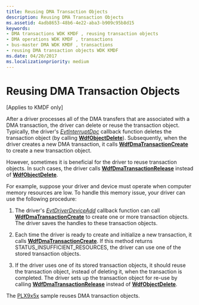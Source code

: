```yaml
---
title: Reusing DMA Transaction Objects
description: Reusing DMA Transaction Objects
ms.assetid: 4adb8653-48b6-4e22-aba3-b909c95b8d15
keywords:
- DMA transactions WDK KMDF , reusing transaction objects
- DMA operations WDK KMDF , transactions
- bus-master DMA WDK KMDF , transactions
- reusing DMA transaction objects WDK KMDF
ms.date: 04/20/2017
ms.localizationpriority: medium
---
```


# Reusing DMA Transaction Objects


\[Applies to KMDF only\]




After a driver processes all of the DMA transfers that are associated with a DMA transaction, the driver can delete or reuse the transaction object. Typically, the driver's [*EvtInterruptDpc*](https://docs.microsoft.com/windows-hardware/drivers/ddi/wdfinterrupt/nc-wdfinterrupt-evt_wdf_interrupt_dpc) callback function deletes the transaction object (by calling [**WdfObjectDelete**](https://docs.microsoft.com/windows-hardware/drivers/ddi/wdfobject/nf-wdfobject-wdfobjectdelete)). Subsequently, when the driver creates a new DMA transaction, it calls [**WdfDmaTransactionCreate**](https://docs.microsoft.com/windows-hardware/drivers/ddi/wdfdmatransaction/nf-wdfdmatransaction-wdfdmatransactioncreate) to create a new transaction object.

However, sometimes it is beneficial for the driver to reuse transaction objects. In such cases, the driver calls [**WdfDmaTransactionRelease**](https://docs.microsoft.com/windows-hardware/drivers/ddi/wdfdmatransaction/nf-wdfdmatransaction-wdfdmatransactionrelease) instead of [**WdfObjectDelete**](https://docs.microsoft.com/windows-hardware/drivers/ddi/wdfobject/nf-wdfobject-wdfobjectdelete).

For example, suppose your driver and device must operate when computer memory resources are low. To handle this memory issue, your driver can use the following procedure:

1.  The driver's [*EvtDriverDeviceAdd*](https://docs.microsoft.com/windows-hardware/drivers/ddi/wdfdriver/nc-wdfdriver-evt_wdf_driver_device_add) callback function can call [**WdfDmaTransactionCreate**](https://docs.microsoft.com/windows-hardware/drivers/ddi/wdfdmatransaction/nf-wdfdmatransaction-wdfdmatransactioncreate) to create one or more transaction objects. The driver saves the handles to these transaction objects.

2.  Each time the driver is ready to create and initialize a new transaction, it calls [**WdfDmaTransactionCreate**](https://docs.microsoft.com/windows-hardware/drivers/ddi/wdfdmatransaction/nf-wdfdmatransaction-wdfdmatransactioncreate). If this method returns STATUS\_INSUFFICIENT\_RESOURCES, the driver can use one of the stored transaction objects.

3.  If the driver uses one of its stored transaction objects, it should reuse the transaction object, instead of deleting it, when the transaction is completed. The driver sets up the transaction object for re-use by calling [**WdfDmaTransactionRelease**](https://docs.microsoft.com/windows-hardware/drivers/ddi/wdfdmatransaction/nf-wdfdmatransaction-wdfdmatransactionrelease) instead of [**WdfObjectDelete**](https://docs.microsoft.com/windows-hardware/drivers/ddi/wdfobject/nf-wdfobject-wdfobjectdelete).

The [PLX9x5x](sample-kmdf-drivers.md) sample reuses DMA transaction objects.

 

 





